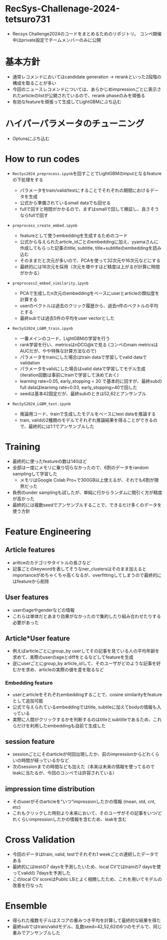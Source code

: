 # RecSys-Challenage-2024-tetsuro731

- Recsys Challenge2024のコードをまとめるためのリポジトリ。
コンペ開催中はprivate設定でチームメンバーのみに公開

# 基本方針
- 通常レコメンドにおいてはcandidate generation -> rerankといった2段階の構成を取ることが多い
- 今回のニュースレコメンドについては、あらかじめimpressionごとに表示されたarticleのlistが公開されているので、rerank phaseのみを頑張る
- 有効なfeatureを頑張って生成してLightGBMにぶち込む

# ハイパーパラメータのチューニング
- Optunaにぶち込む

# How to run codes

- `RecSys2024_preprocess.ipynb`を回すことでLightGBMのinputとなるfeatureの下処理をする
  - パラメータをtrain/valid/testにすることでそれぞれの期間におけるデータを生成
  - 公式から準備されているsmall dataでも回せる
  - fullで回すと時間がかかるので、まずはsmallで回して検証し、良さそうならfullで回す

- `preprocess_create_embed.ipynb`
  - featureとして使うembeddingを生成するためのコード
  - 公式から与えられたarticle_idごとのembeddingに加え、yyamaさんに作成してもらった記事のtitle, subtitle, title+subtitleのembeddingを読み込む
  - そのままだと次元が多いので、PCAを使って32次元や16次元などにする
  - 最終的には16次元を採用（次元を増やすほど精度は上がるが計算に時間がかかる）
    
- `preprocess2_embed_similarity.ipynb`
  - PCAで生成したn次元のembeddingをベースにuserとarticleの類似度を計算する
  - userのベクトルは過去のクリック履歴から、過去n件のベクトルの平均とする
  - 最終subでは過去5件の平均をuser vectorとした
    
- `RecSyS2024_LGBM_train.ipynb`
  - 一番メインのコード、LightGBMの学習を行う
  - rank学習を行い、metricsはnDCG@kで見る (コンペのmain metricsはAUCだが、やや特殊な計算方法なので)
  - パラメータをtrainにした場合はtrain dataで学習してvalid dataでvalidation
  - パラメータをvalidにした場合はvalid dataで学習してモデル生成 (iteration回数は事前にtrainで学習して決めておく)
  - learning rate=0.05, early_stopping = 20 で基本的に回すが、最終subのfull dataはlearning rate=0.03, early_stopping=40で回した
  - seedは基本42固定だが、最終subのときは52,62とアンサンブル
    
- `RecSyS2024_LGBM_test.ipynb`
  - 推論用コード、trainで生成したモデルをベースにtest dataを推論する
  - train, validの2種類のモデルでそれぞれ推論結果を得ることができるので、最終的には1:1でアンサンブルした

# Training
- 最終的に使ったfeatureの数は140ほど
- 全部は一度にメモリに乗り切らなかったので、6割のデータをrandom samplingして学習した
  - メモリはGoogle Colab Pro+で300GB以上使えるが、それでも6割が限界だった
- 負例のunder samplingも試したが、単純に行からランダムに間引く方が精度が高かった
- 最終的には複数seedでアンサンブルすることで、できるだけ多くのデータを使う方針

# Feature Engineering
## Article features
- aritlceのカテゴリやタイトルの長さなど
- 記事ごとのkeywordを表してそうなner_clustersはそのまま加えるとimportanceがめちゃくちゃ高くなるが、overfittingしてしまうので最終的にはfeatureから削除

## User features
- userのageやgenderなどの情報
- これらは単体だとあまり効果がなかったので集約したり組み合わせたりする必要があった

## Article*User feature
- 例えばarticleごとにgroup_by userしてその記事を見ている人の平均年齢を求めて、実際のuserのageとdiffをとるなどしてfeatureを生成
- 逆にuserごとにgroup_by article_idして、そのユーザがどのような記事を好むかを求め、articleの実際の値を差を取るなど

### Embedding feature
- userとarticleをそれぞれembeddingすることで、cosine similarityをfeatureとして追加可能
- 公式で与えられているembeddingではtitle, subtileに加えてbodyの情報も入っている
- 実際に人間がクリックするかを判断するのはtitleとsubtitleであるため、これらだけを利用したembeddingも自前て生成した

## session feature
- sessionごとにそのarticleが何回出現したか、前のimpressionからどれくらいの時間が経っているかなど
- 次のsessionまでの時間なども加えた（本来は未来の情報を使ってるのでleakに当たるが、今回のコンペでは許容されている）

## impression time distribution
- そのuserがそのarticleを"いつ"impressionしたかの情報 (mean, std, cnt, etc)
- これもクリックした時刻より未来において、そのユーザがその記事をいつ/どれくらいimpressionしたかの情報を含むため、leakを含む

# Cross Validation
- 今回のデータはtrain, valid, testでそれぞれ1 weekごとの連続したデータである
- 最終的にはtestの7 daysを予測したいため、local CVではtrainの7 daysを使ってvalidの 7daysを予測した
- このlocal CV scoreはPublic LBとよく相関したため、これを用いてモデルの改善を行なった

# Ensemble
- 得られた複数モデルはスコアの重みつき平均を計算して最終的な結果を得た
- 最終subではtrain/validモデル、乱数seed=42,52,62の6つのモデルで、同じ重みでアンサンブルした
